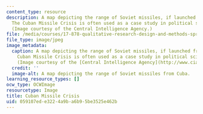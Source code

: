 ```yaml
---
content_type: resource
description: A map depicting the range of Soviet missiles, if launched from Cuba.
  The Cuban Missile Crisis is often used as a case study in political science research.
  (Image courtesy of the Central Intelligence Agency.)
file: /media/courses/17-878-qualitative-research-design-and-methods-spring-2005/059107ede3224a9ba6b95be3525e462b_17-878s05.jpg
file_type: image/jpeg
image_metadata:
  caption: A map depicting the range of Soviet missiles, if launched from Cuba. The
    Cuban Missile Crisis is often used as a case study in political science research.
    (Image courtesy of the [Central Intelligence Agency](http://www.cia.gov/).)
  credit: ''
  image-alt: A map depicting the range of Soviet missiles from Cuba.
learning_resource_types: []
ocw_type: OCWImage
resourcetype: Image
title: Cuban Missile Crisis
uid: 059107ed-e322-4a9b-a6b9-5be3525e462b
---
```

